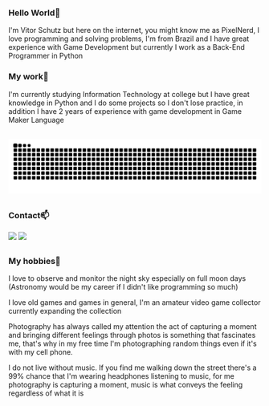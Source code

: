 
### Hello World👋

I'm Vitor Schutz but here on the internet, you might know me as PixelNerd, I love programming and solving problems, I'm from Brazil and I have great experience with Game Development but currently I work as a Back-End Programmer in Python

### My work🔧

I'm currently studying Information Technology at college but I have great knowledge in Python and I do some projects so I don't lose practice, in addition I have 2 years of experience with game development in Game Maker Language


  ##
  ![Snake animation](https://github.com/VitorSchutz/VitorSchutz/blob/output/github-contribution-grid-snake.svg)
  ##



### Contact📫
<div> 
  <a href = "mailto:VitorSchutz1@gmail.com"><img src="https://img.shields.io/badge/-Gmail-%23333?style=for-the-badge&logo=gmail&logoColor=white" target="_blank"></a>
  <a href="https://www.instagram.com/vitorschutz/?hl=pt-br" target="_blank"><img src="https://img.shields.io/badge/-Instagram-%23E4405F?style=for-the-badge&logo=instagram&logoColor=white" target="_blank"></a>


  
 

  ##


### My hobbies🔭

I love to observe and monitor the night sky especially on full moon days (Astronomy would be my career if I didn't like programming so much)

I love old games and games in general, I'm an amateur video game collector currently expanding the collection

Photography has always called my attention the act of capturing a moment and bringing different feelings through photos is something that fascinates me, that's why in my free time I'm photographing random things even if it's with my cell phone.

I do not live without music.
If you find me walking down the street there's a 99% chance that I'm wearing headphones listening to music, for me photography is capturing a moment, music is what conveys the feeling regardless of what it is





